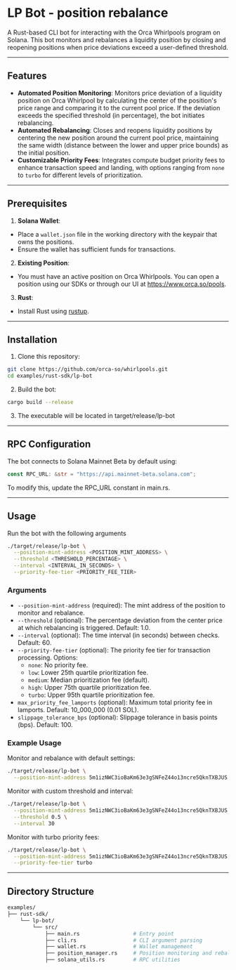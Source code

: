 # LP Bot - position rebalance
A Rust-based CLI bot for interacting with the Orca Whirlpools program on Solana. This bot monitors and rebalances a liquidity position by closing and reopening positions when price deviations exceed a user-defined threshold.

---

## Features
- **Automated Position Monitoring**: Monitors price deviation of a liquidity position on Orca Whirlpool by calculating the center of the position's price range and comparing it to the current pool price. If the deviation exceeds the specified threshold (in percentage), the bot initiates rebalancing.
- **Automated Rebalancing**: Closes and reopens liquidity positions by centering the new position around the current pool price, maintaining the same width (distance between the lower and upper price bounds) as the initial position.
- **Customizable Priority Fees**: Integrates compute budget priority fees to enhance transaction speed and landing, with options ranging from `none` to `turbo` for different levels of prioritization.

---

## Prerequisites
1. **Solana Wallet**:
  - Place a `wallet.json` file in the working directory with the keypair that owns the positions.
  - Ensure the wallet has sufficient funds for transactions.
2. **Existing Position**:
  - You must have an active position on Orca Whirlpools. You can open a position using our SDKs or through our UI at https://www.orca.so/pools.
3. **Rust**:
  - Install Rust using [rustup](https://rustup.rs/).

---

## Installation
1. Clone this repository:
  ```bash
  git clone https://github.com/orca-so/whirlpools.git
  cd examples/rust-sdk/lp-bot
  ```
2. Build the bot:
  ```bash
  cargo build --release
  ```
3. The executable will be located in target/release/lp-bot

---

## RPC Configuration
The bot connects to Solana Mainnet Beta by default using:

```rust
const RPC_URL: &str = "https://api.mainnet-beta.solana.com";
```

To modify this, update the RPC_URL constant in main.rs.

---

## Usage
Run the bot with the following arguments
```bash
./target/release/lp-bot \
  --position-mint-address <POSITION_MINT_ADDRESS> \
  --threshold <THRESHOLD_PERCENTAGE> \
  --interval <INTERVAL_IN_SECONDS> \
  --priority-fee-tier <PRIORITY_FEE_TIER>
```

### Arguments
- `--position-mint-address` (required): The mint address of the position to monitor and rebalance.
- `--threshold` (optional): The percentage deviation from the center price at which rebalancing is triggered. Default: 1.0.
- `--interval` (optional): The time interval (in seconds) between checks. Default: 60.
- `--priority-fee-tier` (optional): The priority fee tier for transaction processing. Options:
  - `none`: No priority fee.
  - `low`: Lower 25th quartile prioritization fee.
  - `medium`: Median prioritization fee (default).
  - `high`: Upper 75th quartile prioritization fee.
  - `turbo`: Upper 95th quartile prioritization fee.
- `max_priority_fee_lamports` (optional): Maximum total priority fee in lamports. Default: 10_000_000 (0.01 SOL).
- `slippage_tolerance_bps` (optional): Slippage tolerance in basis points (bps). Default: 100.

### Example Usage
Monitor and rebalance with default settings:
```bash
./target/release/lp-bot \
  --position-mint-address 5m1izNWC3ioBaKm63e3gSNFeZ44o13ncre5QknTXBJUS
```

Monitor with custom threshold and interval:
```bash
./target/release/lp-bot \
  --position-mint-address 5m1izNWC3ioBaKm63e3gSNFeZ44o13ncre5QknTXBJUS \
  --threshold 0.5 \
  --interval 30
```

Monitor with turbo priority fees:
```bash
./target/release/lp-bot \
  --position-mint-address 5m1izNWC3ioBaKm63e3gSNFeZ44o13ncre5QknTXBJUS \
  --priority-fee-tier turbo
```

---

## Directory Structure

```bash
examples/
├── rust-sdk/
    └── lp-bot/
        └── src/
            ├── main.rs                 # Entry point
            ├── cli.rs                  # CLI argument parsing
            ├── wallet.rs               # Wallet management
            ├── position_manager.rs     # Position monitoring and rebalancing
            ├── solana_utils.rs         # RPC utilities
```
